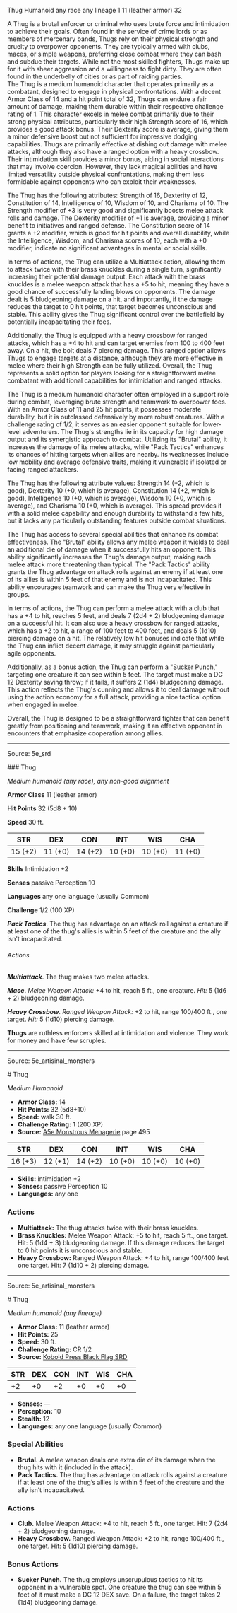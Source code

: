 <MonsterName/>Thug</MonsterName>
<CreatureType/>Humanoid</CreatureType>
<Subtype/>any race</Subtype>
<Subtype/>any lineage</Subtype>
<CR/>1</CR>
<AC/>11 (leather armor)</AC>
<HP/>32</HP>
<summary>A Thug is a brutal enforcer or criminal who uses brute force and intimidation to achieve their goals. Often found in the service of crime lords or as members of mercenary bands, Thugs rely on their physical strength and cruelty to overpower opponents. They are typically armed with clubs, maces, or simple weapons, preferring close combat where they can bash and subdue their targets. While not the most skilled fighters, Thugs make up for it with sheer aggression and a willingness to fight dirty. They are often found in the underbelly of cities or as part of raiding parties.</summary>

<summary>The Thug is a medium humanoid character that operates primarily as a combatant, designed to engage in physical confrontations. With a decent Armor Class of 14 and a hit point total of 32, Thugs can endure a fair amount of damage, making them durable within their respective challenge rating of 1. This character excels in melee combat primarily due to their strong physical attributes, particularly their high Strength score of 16, which provides a good attack bonus. Their Dexterity score is average, giving them a minor defensive boost but not sufficient for impressive dodging capabilities. Thugs are primarily effective at dishing out damage with melee attacks, although they also have a ranged option with a heavy crossbow. Their intimidation skill provides a minor bonus, aiding in social interactions that may involve coercion. However, they lack magical abilities and have limited versatility outside physical confrontations, making them less formidable against opponents who can exploit their weaknesses. </summary>

<detail>

The Thug has the following attributes: Strength of 16, Dexterity of 12, Constitution of 14, Intelligence of 10, Wisdom of 10, and Charisma of 10. The Strength modifier of +3 is very good and significantly boosts melee attack rolls and damage. The Dexterity modifier of +1 is average, providing a minor benefit to initiatives and ranged defense. The Constitution score of 14 grants a +2 modifier, which is good for hit points and overall durability, while the Intelligence, Wisdom, and Charisma scores of 10, each with a +0 modifier, indicate no significant advantages in mental or social skills.

In terms of actions, the Thug can utilize a Multiattack action, allowing them to attack twice with their brass knuckles during a single turn, significantly increasing their potential damage output. Each attack with the brass knuckles is a melee weapon attack that has a +5 to hit, meaning they have a good chance of successfully landing blows on opponents. The damage dealt is 5 bludgeoning damage on a hit, and importantly, if the damage reduces the target to 0 hit points, that target becomes unconscious and stable. This ability gives the Thug significant control over the battlefield by potentially incapacitating their foes.

Additionally, the Thug is equipped with a heavy crossbow for ranged attacks, which has a +4 to hit and can target enemies from 100 to 400 feet away. On a hit, the bolt deals 7 piercing damage. This ranged option allows Thugs to engage targets at a distance, although they are more effective in melee where their high Strength can be fully utilized. Overall, the Thug represents a solid option for players looking for a straightforward melee combatant with additional capabilities for intimidation and ranged attacks.

The Thug is a medium humanoid character often employed in a support role during combat, leveraging brute strength and teamwork to overpower foes. With an Armor Class of 11 and 25 hit points, it possesses moderate durability, but it is outclassed defensively by more robust creatures. With a challenge rating of 1/2, it serves as an easier opponent suitable for lower-level adventurers. The Thug's strengths lie in its capacity for high damage output and its synergistic approach to combat. Utilizing its "Brutal" ability, it increases the damage of its melee attacks, while "Pack Tactics" enhances its chances of hitting targets when allies are nearby. Its weaknesses include low mobility and average defensive traits, making it vulnerable if isolated or facing ranged attackers.

The Thug has the following attribute values: Strength 14 (+2, which is good), Dexterity 10 (+0, which is average), Constitution 14 (+2, which is good), Intelligence 10 (+0, which is average), Wisdom 10 (+0, which is average), and Charisma 10 (+0, which is average). This spread provides it with a solid melee capability and enough durability to withstand a few hits, but it lacks any particularly outstanding features outside combat situations.

The Thug has access to several special abilities that enhance its combat effectiveness. The "Brutal" ability allows any melee weapon it wields to deal an additional die of damage when it successfully hits an opponent. This ability significantly increases the Thug's damage output, making each melee attack more threatening than typical. The "Pack Tactics" ability grants the Thug advantage on attack rolls against an enemy if at least one of its allies is within 5 feet of that enemy and is not incapacitated. This ability encourages teamwork and can make the Thug very effective in groups.

In terms of actions, the Thug can perform a melee attack with a club that has a +4 to hit, reaches 5 feet, and deals 7 (2d4 + 2) bludgeoning damage on a successful hit. It can also use a heavy crossbow for ranged attacks, which has a +2 to hit, a range of 100 feet to 400 feet, and deals 5 (1d10) piercing damage on a hit. The relatively low hit bonuses indicate that while the Thug can inflict decent damage, it may struggle against particularly agile opponents.

Additionally, as a bonus action, the Thug can perform a "Sucker Punch," targeting one creature it can see within 5 feet. The target must make a DC 12 Dexterity saving throw; if it fails, it suffers 2 (1d4) bludgeoning damage. This action reflects the Thug's cunning and allows it to deal damage without using the action economy for a full attack, providing a nice tactical option when engaged in melee.

Overall, the Thug is designed to be a straightforward fighter that can benefit greatly from positioning and teamwork, making it an effective opponent in encounters that emphasize cooperation among allies.</detail>



---

Source: 5e_srd

<statblock>
### Thug

*Medium humanoid (any race), any non-good alignment*

**Armor Class** 11 (leather armor)

**Hit Points** 32 (5d8 + 10)

**Speed** 30 ft.

| STR     | DEX     | CON     | INT     | WIS     | CHA     |
|---------|---------|---------|---------|---------|---------|
| 15 (+2) | 11 (+0) | 14 (+2) | 10 (+0) | 10 (+0) | 11 (+0) |

**Skills** Intimidation +2

**Senses** passive Perception 10

**Languages** any one language (usually Common)

**Challenge** 1/2 (100 XP)

***Pack Tactics***. The thug has advantage on an attack roll against a creature if at least one of the thug's allies is within 5 feet of the creature and the ally isn't incapacitated.

###### Actions

***Multiattack***. The thug makes two melee attacks.

***Mace***. *Melee Weapon Attack:* +4 to hit, reach 5 ft., one creature. *Hit:* 5 (1d6 + 2) bludgeoning damage.

***Heavy Crossbow***. *Ranged Weapon Attack:* +2 to hit, range 100/400 ft., one target. *Hit:* 5 (1d10) piercing damage.

**Thugs** are ruthless enforcers skilled at intimidation and violence. They work for money and have few scruples.</statblock>




---

Source: 5e_artisinal_monsters

<statblock>
# Thug

*Medium* *Humanoid*

- **Armor Class:** 14
- **Hit Points:** 32 (5d8+10)
- **Speed:** walk 30 ft.
- **Challenge Rating:** 1 (200 XP)
- **Source:** [A5e Monstrous Menagerie](https://enpublishingrpg.com/products/level-up-monstrous-menagerie-a5e) page 495

| STR | DEX | CON | INT | WIS | CHA |
| --- | --- | --- | --- | --- | --- |
| 16 (+3) | 12 (+1) | 14 (+2) | 10 (+0) | 10 (+0) | 10 (+0) |

- **Skills:** intimidation +2
- **Senses:** passive Perception 10
- **Languages:** any one

### Actions

- **Multiattack:** The thug attacks twice with their brass knuckles.
- **Brass Knuckles:** Melee Weapon Attack: +5 to hit, reach 5 ft., one target. Hit: 5 (1d4 + 3) bludgeoning damage. If this damage reduces the target to 0 hit points  it is unconscious and stable.
- **Heavy Crossbow:** Ranged Weapon Attack: +4 to hit, range 100/400 feet  one target. Hit: 7 (1d10 + 2) piercing damage.


</statblock>




---

Source: 5e_artisinal_monsters

<statblock>
# Thug

*Medium humanoid (any lineage)*

- **Armor Class:** 11 (leather armor)
- **Hit Points:** 25
- **Speed:** 30 ft.
- **Challenge Rating:** CR 1/2
- **Source:** [Kobold Press Black Flag SRD](https://koboldpress.com/black-flag-roleplaying/)

| STR | DEX | CON | INT | WIS | CHA |
| --- | --- | --- | --- | --- | --- |
| +2 | +0 | +2 | +0 | +0 | +0 |

- **Senses:** —
- **Perception:** 10
- **Stealth:** 12
- **Languages:** any one language (usually Common)

### Special Abilities

- **Brutal.** A melee weapon deals one extra die of its damage when the thug hits with it (included in the attack).
- **Pack Tactics.** The thug has advantage on attack rolls against a creature if at least one of the thug’s allies is within 5 feet of the creature and the ally isn’t incapacitated.

### Actions

- **Club.** Melee Weapon Attack: +4 to hit, reach 5 ft., one target. Hit: 7 (2d4 + 2) bludgeoning damage.
- **Heavy Crossbow.** Ranged Weapon Attack: +2 to hit, range 100/400 ft., one target. Hit: 5 (1d10) piercing damage.

### Bonus Actions

- **Sucker Punch.** The thug employs unscrupulous tactics to hit its opponent in a vulnerable spot. One creature the thug can see within 5 feet of it must make a DC 12 DEX save. On a failure, the target takes 2 (1d4) bludgeoning damage.

</statblock>


